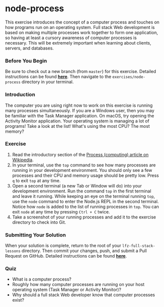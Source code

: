 # node-process

This exercise introduces the concept of a computer process and touches on how programs run on an operating system. Full stack Web development is based on making multiple processes work together to form one application, so having at least a cursory awareness of computer processes is necessary. This will be extremely important when learning about clients, servers, and databases.

### Before You Begin

Be sure to check out a new branch (from `master`) for this exercise. Detailed instructions can be found [**here**](../../guides/before-each-exercise.md). Then navigate to the `exercises/node-process` directory in your terminal.

### Introduction

The computer you are using right now to work on this exercise is running many processes simultaneously. If you are a Windows user, then you may be familiar with the Task Manager application. On macOS, try opening the Activity Monitor application. Your operating system is managing a lot of programs! Take a look at the list! What's using the most CPU? The most memory?

### Exercise

1. Read the introductory section of the [Process (computing) article on Wikipedia](https://en.wikipedia.org/wiki/Process_(computing)).
1. In your terminal, use the `top` command to see how many processes are running in your development environment. You should only see a few processes and their CPU and memory usage should be pretty low. Press `q` to exit `top` at any time.
1. Open a second terminal (a new Tab or Window will do) into your development environment. Run the command `top` in the first terminal and leave it running. While keeping an eye on the terminal running `top`, use the `node` command to enter the Node.js REPL in the second terminal. Notice how `node` is added to the list of running processes in `top`. You can exit `node` at any time by pressing `Ctrl + C` twice.
1. Take a screenshot of your running processes and add it to the exercise directory to check into Git.

### Submitting Your Solution

When your solution is complete, return to the root of your `lfz-full-stack-lessons` directory. Then commit your changes, push, and submit a Pull Request on GitHub. Detailed instructions can be found [**here**](../../guides/after-each-exercise.md).

### Quiz

- What is a computer process?
- Roughly how many computer processes are running on your host operating system (Task Manager or Activity Monitor)?
- Why should a full stack Web developer know that computer processes exist?
